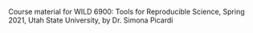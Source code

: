 Course material for WILD 6900: Tools for Reproducible Science, Spring 2021,
Utah State University, by Dr. Simona Picardi
